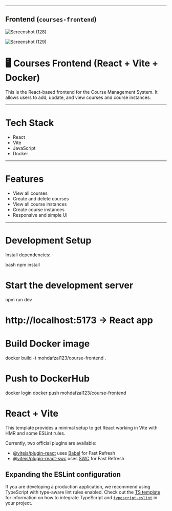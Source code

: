 
---

## Frontend (`courses-frontend`)

![Screenshot (128)](https://github.com/user-attachments/assets/36719061-3410-4b29-b3e5-2651f238b35c)



![Screenshot (129)](https://github.com/user-attachments/assets/aa15f5c4-0559-4617-889d-e4d2669a3e09)






# 🖥 Courses Frontend (React + Vite + Docker)

This is the React-based frontend for the Course Management System. It allows users to add, update, and view courses and course instances.

---

# Tech Stack

- React
- Vite
- JavaScript
- Docker

---

# Features

- View all courses
- Create and delete courses
- View all course instances
- Create course instances
- Responsive and simple UI

---

# Development Setup

Install dependencies:

bash
npm install

 # Start the development server
npm run dev

# http://localhost:5173 → React app

# Build Docker image
docker build -t mohdafzal123/course-frontend .


# Push to DockerHub
docker login
docker push mohdafzal123/course-frontend



# React + Vite

This template provides a minimal setup to get React working in Vite with HMR and some ESLint rules.

Currently, two official plugins are available:

- [@vitejs/plugin-react](https://github.com/vitejs/vite-plugin-react/blob/main/packages/plugin-react) uses [Babel](https://babeljs.io/) for Fast Refresh
- [@vitejs/plugin-react-swc](https://github.com/vitejs/vite-plugin-react/blob/main/packages/plugin-react-swc) uses [SWC](https://swc.rs/) for Fast Refresh

## Expanding the ESLint configuration

If you are developing a production application, we recommend using TypeScript with type-aware lint rules enabled. Check out the [TS template](https://github.com/vitejs/vite/tree/main/packages/create-vite/template-react-ts) for information on how to integrate TypeScript and [`typescript-eslint`](https://typescript-eslint.io) in your project.
